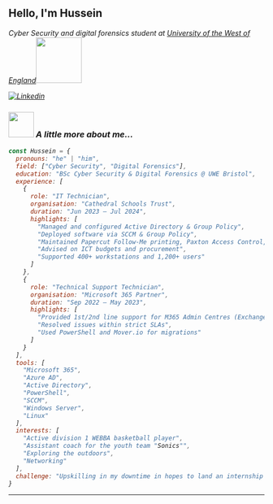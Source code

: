 <h2> Hello, I'm Hussein</h2>
<p><em> Cyber Security and digital forensics student at <a href="https://www.uwe.ac.uk">University of the West of England</a><img src="https://upload.wikimedia.org/wikipedia/commons/1/11/UWE_Bristol_logo.svg" width="90"
</em></p>

[![Linkedin](https://img.shields.io/badge/-MyLinkedin-blue?style=flat-square&logo=Linkedin&logoColor=white&link=https://www.linkedin.com/in/hussein-h-375a8224a/)](https://www.linkedin.com/in/hussein-h-375a8224a/)


### <img src="https://media3.giphy.com/media/v1.Y2lkPTc5MGI3NjExNHVkNGFuanZvMW16d2h5NHd0dmlnbHRkN3c1NzIyb2pxa2tvc3FndSZlcD12MV9pbnRlcm5hbF9naWZfYnlfaWQmY3Q9Zw/ANUHwkZstft0nLp6SK/giphy.gif" width="50"> A little more about me...  

```javascript
const Hussein = {
  pronouns: "he" | "him",
  field: ["Cyber Security", "Digital Forensics"],
  education: "BSc Cyber Security & Digital Forensics @ UWE Bristol",
  experience: [
    {
      role: "IT Technician",
      organisation: "Cathedral Schools Trust",
      duration: "Jun 2023 – Jul 2024",
      highlights: [
        "Managed and configured Active Directory & Group Policy",
        "Deployed software via SCCM & Group Policy",
        "Maintained Papercut Follow-Me printing, Paxton Access Control, Civica Catering, and IVMS CCTV systems",
        "Advised on ICT budgets and procurement",
        "Supported 400+ workstations and 1,200+ users"
      ]
    },
    {
      role: "Technical Support Technician",
      organisation: "Microsoft 365 Partner",
      duration: "Sep 2022 – May 2023",
      highlights: [
        "Provided 1st/2nd line support for M365 Admin Centres (Exchange, Security & Compliance, Azure AD)",
        "Resolved issues within strict SLAs",
        "Used PowerShell and Mover.io for migrations"
      ]
    }
  ],
  tools: [
    "Microsoft 365", 
    "Azure AD", 
    "Active Directory", 
    "PowerShell", 
    "SCCM", 
    "Windows Server", 
    "Linux"
  ],
  interests: [
    "Active division 1 WEBBA basketball player",
    "Assistant coach for the youth team "Sonics"",
    "Exploring the outdoors",
    "Networking"
  ],
  challenge: "Upskilling in my downtime in hopes to land an internship in the near future. Certifications include: CompTIA security + "
}

```


---

